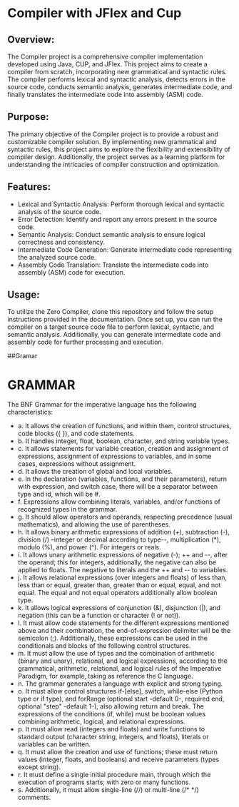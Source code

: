 # Compiler with JFlex and Cup
## Overview:
The Compiler project is a comprehensive compiler implementation developed using Java, CUP, and JFlex. This project aims to create a compiler from scratch, incorporating new grammatical and syntactic rules. The compiler performs lexical and syntactic analysis, detects errors in the source code, conducts semantic analysis, generates intermediate code, and finally translates the intermediate code into assembly (ASM) code.

## Purpose:
The primary objective of the Compiler project is to provide a robust and customizable compiler solution. By implementing new grammatical and syntactic rules, this project aims to explore the flexibility and extensibility of compiler design. Additionally, the project serves as a learning platform for understanding the intricacies of compiler construction and optimization.

## Features:
- Lexical and Syntactic Analysis: Perform thorough lexical and syntactic analysis of the source code.
- Error Detection: Identify and report any errors present in the source code.
- Semantic Analysis: Conduct semantic analysis to ensure logical correctness and consistency.
- Intermediate Code Generation: Generate intermediate code representing the analyzed source code.
- Assembly Code Translation: Translate the intermediate code into assembly (ASM) code for execution.
## Usage:
To utilize the Zero Compiler, clone this repository and follow the setup instructions provided in the documentation. Once set up, you can run the compiler on a target source code file to perform lexical, syntactic, and semantic analysis. Additionally, you can generate intermediate code and assembly code for further processing and execution.

##Gramar
# GRAMMAR
The BNF Grammar for the imperative language has the following characteristics:
- a. It allows the creation of functions, and within them, control structures, code blocks ({ }), and code statements.
- b. It handles integer, float, boolean, character, and string variable types.
- c. It allows statements for variable creation, creation and assignment of expressions, assignment of expressions to variables, and in some cases, expressions without assignment.
- d. It allows the creation of global and local variables.
- e. In the declaration (variables, functions, and their parameters), return with expression, and switch case, there will be a separator between type and id, which will be #.
- f. Expressions allow combining literals, variables, and/or functions of recognized types in the grammar.
- g. It should allow operators and operands, respecting precedence (usual mathematics), and allowing the use of parentheses.
- h. It allows binary arithmetic expressions of addition (+), subtraction (-), division (/) –integer or decimal according to type--, multiplication (*), modulo (%), and power (^). For integers or reals.
- i. It allows unary arithmetic expressions of negative (-); ++ and --, after the operand; this for integers, additionally, the negative can also be applied to floats. The negative to literals and the ++ and -- to variables.
- j. It allows relational expressions (over integers and floats) of less than, less than or equal, greater than, greater than or equal, equal, and not equal. The equal and not equal operators additionally allow boolean type.
- k. It allows logical expressions of conjunction (&), disjunction (|), and negation (this can be a function or character (! or not)).
- l. It must allow code statements for the different expressions mentioned above and their combination, the end-of-expression delimiter will be the semicolon (;). Additionally, these expressions can be used in the conditionals and blocks of the following control structures.
- m. It must allow the use of types and the combination of arithmetic (binary and unary), relational, and logical expressions, according to the grammatical, arithmetic, relational, and logical rules of the Imperative Paradigm, for example, taking as reference the C language.
- n. The grammar generates a language with explicit and strong typing.
- o. It must allow control structures if-[else], switch, while-else (Python type or if type), and forRange (optional start -default 0-, required end, optional "step" -default 1-), also allowing return and break. The expressions of the conditions (if, while) must be boolean values ​​combining arithmetic, logical, and relational expressions.
- p. It must allow read (integers and floats) and write functions to standard output (character string, integers, and floats), literals or variables can be written.
- q. It must allow the creation and use of functions; these must return values ​​(integer, floats, and booleans) and receive parameters (types except string).
- r. It must define a single initial procedure main, through which the execution of programs starts; with zero or many functions.
- s. Additionally, it must allow single-line (//) or multi-line (/* */) comments.

